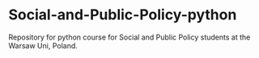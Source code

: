 # Social-and-Public-Policy-python
Repository for python course for Social and Public Policy students at the Warsaw Uni, Poland.

